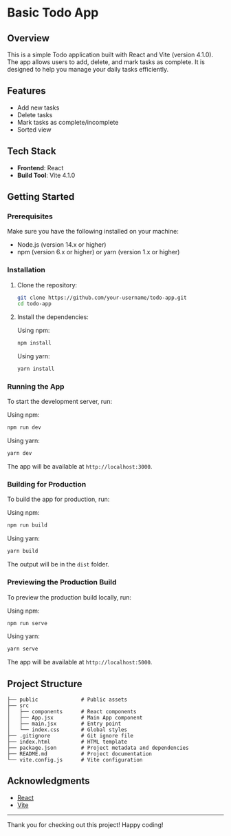 # Basic Todo App

## Overview

This is a simple Todo application built with React and Vite (version 4.1.0). The app allows users to add, delete, and mark tasks as complete. It is designed to help you manage your daily tasks efficiently.

## Features

- Add new tasks
- Delete tasks
- Mark tasks as complete/incomplete
- Sorted view

## Tech Stack

- **Frontend**: React
- **Build Tool**: Vite 4.1.0

## Getting Started

### Prerequisites

Make sure you have the following installed on your machine:

- Node.js (version 14.x or higher)
- npm (version 6.x or higher) or yarn (version 1.x or higher)

### Installation

1. Clone the repository:

   ```bash
   git clone https://github.com/your-username/todo-app.git
   cd todo-app
   ```

2. Install the dependencies:

   Using npm:
   ```bash
   npm install
   ```

   Using yarn:
   ```bash
   yarn install
   ```

### Running the App

To start the development server, run:

Using npm:
```bash
npm run dev
```

Using yarn:
```bash
yarn dev
```

The app will be available at `http://localhost:3000`.

### Building for Production

To build the app for production, run:

Using npm:
```bash
npm run build
```

Using yarn:
```bash
yarn build
```

The output will be in the `dist` folder.

### Previewing the Production Build

To preview the production build locally, run:

Using npm:
```bash
npm run serve
```

Using yarn:
```bash
yarn serve
```

The app will be available at `http://localhost:5000`.

## Project Structure

```
├── public              # Public assets
├── src
│   ├── components      # React components
│   ├── App.jsx         # Main App component
│   ├── main.jsx        # Entry point
│   └── index.css       # Global styles
├── .gitignore          # Git ignore file
├── index.html          # HTML template
├── package.json        # Project metadata and dependencies
├── README.md           # Project documentation
└── vite.config.js      # Vite configuration
```





## Acknowledgments

- [React](https://reactjs.org/)
- [Vite](https://vitejs.dev/)



---

Thank you for checking out this project! Happy coding!
